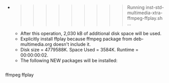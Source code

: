 * >>>>>>>>> Running inst-std-multimedia-xtra-ffmpeg-ffplay.sh ...
  * After this operation, 2,030 kB of additional disk space will be used.
  * Explicitly install ffplay because ffmpeg package from deb-multimedia.org doesn't include it.
  * Disk size = 4779588K. Space Used = 3584K. Runtime = 00:00:00:02.
  * The following NEW packages will be installed:
  ```bash
ffmpeg ffplay
  ```
